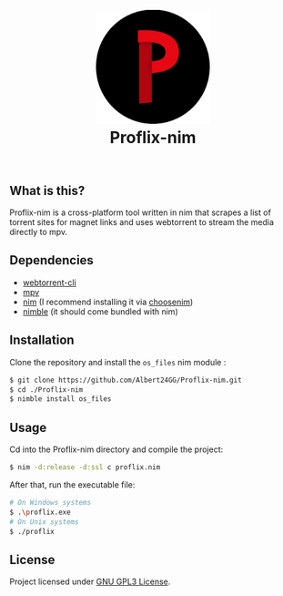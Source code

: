 <h1 align="center">
  <br>
    <img src="./proflix.png" alt="Proflix-nim" width="200">
  <br>
  Proflix-nim
  <br>
  <br>
</h1>

## What is this?

Proflix-nim is a cross-platform tool written in nim that scrapes a list of torrent sites for magnet links and uses webtorrent to stream the media directly to mpv.

## Dependencies

- [webtorrent-cli](https://github.com/webtorrent/webtorrent-cli)
- [mpv](https://github.com/mpv-player/mpv)
- [nim](https://nim-lang.org/) (I recommend installing it via [choosenim](https://github.com/dom96/choosenim))
- [nimble](https://github.com/nim-lang/nimble) (it should come bundled with nim)

## Installation

Clone the repository and install the `os_files` nim module :

```sh
$ git clone https://github.com/Albert24GG/Proflix-nim.git
$ cd ./Proflix-nim
$ nimble install os_files
```

## Usage

Cd into the Proflix-nim directory and compile the project:

```sh
$ nim -d:release -d:ssl c proflix.nim 
```
After that, run the executable file:
```sh
# On Windows systems
$ .\proflix.exe
# On Unix systems
$ ./proflix
```

## License

Project licensed under [GNU GPL3 License](https://www.gnu.org/licenses/gpl-3.0.html).
